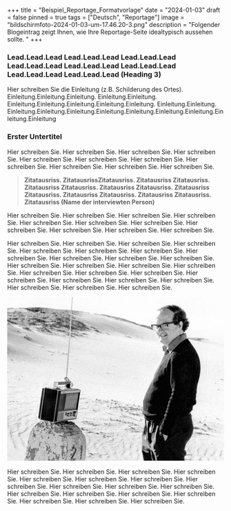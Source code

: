 +++
title = "Beispiel_Reportage_Formatvorlage"
date = "2024-01-03"
draft = false
pinned = true
tags = ["Deutsch", "Reportage"]
image = "bildschirmfoto-2024-01-03-um-17.46.20-3.png"
description = "Folgender Blogeintrag zeigt Ihnen, wie Ihre Reportage-Seite idealtypisch aussehen sollte. "
+++
### **Lead.Lead.Lead Lead.Lead.Lead Lead.Lead.Lead Lead.Lead.Lead Lead.Lead.Lead Lead.Lead.Lead Lead.Lead.Lead Lead.Lead.Lead (Heading 3)**

Hier schreiben Sie die Einleitung (z.B. Schilderung des Ortes). Einleitung.Einleitung.Einleitung. Einleitung.Einleitung. Einleitung.Einleitung.Einleitung.Einleitung.Einleitung. Einleitung.Einleitung. Einleitung.Einleitung.Einleitung.Einleitung.Einleitung.Einleitung.Einleitung.Einleitung.Einleitung

### **Erster Untertitel**

Hier schreiben Sie. Hier schreiben Sie. Hier schreiben Sie. Hier schreiben Sie. Hier schreiben Sie. Hier schreiben Sie. Hier schreiben Sie. Hier schreiben Sie. Hier schreiben Sie. Hier schreiben Sie. Hier schreiben Sie. 

> **Zitatausriss. ZitatausrissZitatausriss. Zitatausriss Zitatausriss. Zitatausriss Zitatausriss. Zitatausriss Zitatausriss. Zitatausriss Zitatausriss. Zitatausriss Zitatausriss. Zitatausriss Zitatausriss. Zitatausriss  (Name der interviewten Person)**

Hier schreiben Sie. Hier schreiben Sie. Hier schreiben Sie. Hier schreiben Sie. Hier schreiben Sie. Hier schreiben Sie. Hier schreiben Sie. Hier schreiben Sie. Hier schreiben Sie. Hier schreiben Sie. Hier schreiben Sie. 

Hier schreiben Sie. Hier schreiben Sie. Hier schreiben Sie. Hier schreiben Sie. Hier schreiben Sie. Hier schreiben Sie. Hier schreiben Sie. Hier schreiben Sie. Hier schreiben Sie. Hier schreiben Sie. Hier schreiben Sie. Hier schreiben Sie. Hier schreiben Sie. Hier schreiben Sie. Hier schreiben Sie. Hier schreiben Sie. Hier schreiben Sie. Hier schreiben Sie. Hier schreiben Sie. Hier schreiben Sie. Hier schreiben Sie. Hier schreiben Sie. Hier schreiben Sie. Hier schreiben Sie. Hier schreiben Sie. 



![Journalismus-Legende Arnold Hottinger in der Tafilalet-Wüste bei Erfoud  in Marokko (verfügbar unter <www.nzz.ch> Stand 1.2.2016)](bildschirmfoto-2024-01-03-um-17.46.20-3.png "Journalismus-Legende Arnold Hottinger in der Tafilalet-Wüste bei Erfoud  in Marokko (verfügbar unter <www.nzz.ch> Stand 1.2.2016)")

Hier schreiben Sie. Hier schreiben Sie. Hier schreiben Sie. Hier schreiben Sie. Hier schreiben Sie. Hier schreiben Sie. Hier schreiben Sie. Hier schreiben Sie. Hier schreiben Sie. Hier schreiben Sie. Hier schreiben Sie. Hier schreiben Sie. Hier schreiben Sie. Hier schreiben Sie. Hier schreiben Sie. Hier schreiben Sie. Hier schreiben Sie. Hier schreiben Sie.